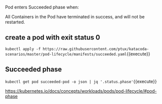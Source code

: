 Pod enters Succeeded phase when:

All Containers in the Pod have terminated in success, and will not be restarted.

## create a pod with exit status 0

`kubectl apply -f https://raw.githubusercontent.com/ptux/katacoda-scenarios/master/pod-lifecycle/manifests/succeeded.yaml`{{execute}}

## Succeeded phase

`kubectl get pod succeeded-pod -o json | jq '.status.phase'`{{execute}}


https://kubernetes.io/docs/concepts/workloads/pods/pod-lifecycle/#pod-phase